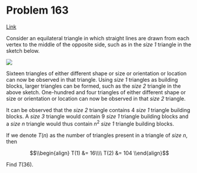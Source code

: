 # Problem 163

[Link](https://projecteuler.net/problem=163)

Consider an equilateral triangle in which straight lines are drawn from each vertex to the middle of the opposite side, such as in the *size $1$* triangle in the sketch below.

![](resources/images/0163.gif?1678992055)

Sixteen triangles of either different shape or size or orientation or location can now be observed in that triangle. Using *size $1$* triangles as building blocks, larger triangles can be formed, such as the *size $2$* triangle in the above sketch. One-hundred and four triangles of either different shape or size or orientation or location can now be observed in that *size $2$* triangle.

It can be observed that the *size $2$* triangle contains $4$ *size $1$* triangle building blocks. A *size $3$* triangle would contain $9$ *size $1$* triangle building blocks and a *size $n$* triangle would thus contain $n^2$ *size $1$* triangle building blocks.

If we denote $T(n)$ as the number of triangles present in a triangle of *size $n$*, then

$$\\begin{align} T(1) &= 16\\\\ T(2) &= 104 \\end{align}$$

Find $T(36)$.
